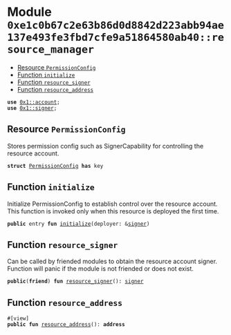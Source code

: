 
<a id="0xe1c0b67c2e63b86d0d8842d223abb94ae137e493fe3fbd7cfe9a51864580ab40_resource_manager"></a>

# Module `0xe1c0b67c2e63b86d0d8842d223abb94ae137e493fe3fbd7cfe9a51864580ab40::resource_manager`



-  [Resource `PermissionConfig`](#0xe1c0b67c2e63b86d0d8842d223abb94ae137e493fe3fbd7cfe9a51864580ab40_resource_manager_PermissionConfig)
-  [Function `initialize`](#0xe1c0b67c2e63b86d0d8842d223abb94ae137e493fe3fbd7cfe9a51864580ab40_resource_manager_initialize)
-  [Function `resource_signer`](#0xe1c0b67c2e63b86d0d8842d223abb94ae137e493fe3fbd7cfe9a51864580ab40_resource_manager_resource_signer)
-  [Function `resource_address`](#0xe1c0b67c2e63b86d0d8842d223abb94ae137e493fe3fbd7cfe9a51864580ab40_resource_manager_resource_address)


<pre><code><b>use</b> <a href="">0x1::account</a>;
<b>use</b> <a href="">0x1::signer</a>;
</code></pre>



<a id="0xe1c0b67c2e63b86d0d8842d223abb94ae137e493fe3fbd7cfe9a51864580ab40_resource_manager_PermissionConfig"></a>

## Resource `PermissionConfig`

Stores permission config such as SignerCapability for controlling the resource account.


<pre><code><b>struct</b> <a href="resource_manager.md#0xe1c0b67c2e63b86d0d8842d223abb94ae137e493fe3fbd7cfe9a51864580ab40_resource_manager_PermissionConfig">PermissionConfig</a> <b>has</b> key
</code></pre>



<a id="0xe1c0b67c2e63b86d0d8842d223abb94ae137e493fe3fbd7cfe9a51864580ab40_resource_manager_initialize"></a>

## Function `initialize`

Initialize PermissionConfig to establish control over the resource account.
This function is invoked only when this resource is deployed the first time.


<pre><code><b>public</b> entry <b>fun</b> <a href="resource_manager.md#0xe1c0b67c2e63b86d0d8842d223abb94ae137e493fe3fbd7cfe9a51864580ab40_resource_manager_initialize">initialize</a>(deployer: &<a href="">signer</a>)
</code></pre>



<a id="0xe1c0b67c2e63b86d0d8842d223abb94ae137e493fe3fbd7cfe9a51864580ab40_resource_manager_resource_signer"></a>

## Function `resource_signer`

Can be called by friended modules to obtain the resource account signer.
Function will panic if the module is not friended or does not exist.


<pre><code><b>public</b>(<b>friend</b>) <b>fun</b> <a href="resource_manager.md#0xe1c0b67c2e63b86d0d8842d223abb94ae137e493fe3fbd7cfe9a51864580ab40_resource_manager_resource_signer">resource_signer</a>(): <a href="">signer</a>
</code></pre>



<a id="0xe1c0b67c2e63b86d0d8842d223abb94ae137e493fe3fbd7cfe9a51864580ab40_resource_manager_resource_address"></a>

## Function `resource_address`



<pre><code>#[view]
<b>public</b> <b>fun</b> <a href="resource_manager.md#0xe1c0b67c2e63b86d0d8842d223abb94ae137e493fe3fbd7cfe9a51864580ab40_resource_manager_resource_address">resource_address</a>(): <b>address</b>
</code></pre>
